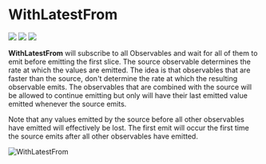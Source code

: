 # WithLatestFrom

[![](../../../assets/godev.svg?raw=true)](https://pkg.go.dev/github.com/reactivego/rx/test/WithLatestFrom?tab=doc)
[![](../../../assets/godoc.svg?raw=true)](https://godoc.org/github.com/reactivego/rx/test/WithLatestFrom)
[![](../../../assets/rx.svg?raw=true)](https://rxjs-dev.firebaseapp.com/api/operators/withLatestFrom)

**WithLatestFrom** will subscribe to all Observables and wait for all of them to emit before emitting
the first slice. The source observable determines the rate at which the values are emitted. The idea
is that observables that are faster than the source, don't determine the rate at which the resulting
observable emits. The observables that are combined with the source will be allowed to continue
emitting but only will have their last emitted value emitted whenever the source emits.

Note that any values emitted by the source before all other observables have emitted will
effectively be lost. The first emit will occur the first time the source emits after all other
observables have emitted.

![WithLatestFrom](../../../assets/WithLatestFrom.svg?raw=true)
